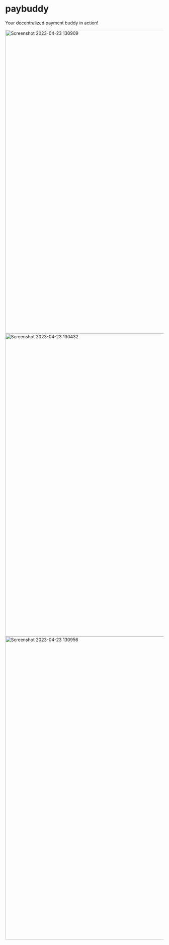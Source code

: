 # paybuddy


Your decentralized payment buddy in action!

<img width="960" alt="Screenshot 2023-04-23 130909" src="https://user-images.githubusercontent.com/86906965/233827020-0d229830-2a49-405f-89fd-b06bc11e1093.png">
<img width="959" alt="Screenshot 2023-04-23 130432" src="https://user-images.githubusercontent.com/86906965/233827027-a93e5fcd-16b5-4c00-b725-4b8da7660365.png">

<img width="960" alt="Screenshot 2023-04-23 130956" src="https://user-images.githubusercontent.com/86906965/233827038-ead743c5-d76f-4b8b-b6a9-02d9858a843c.png">
